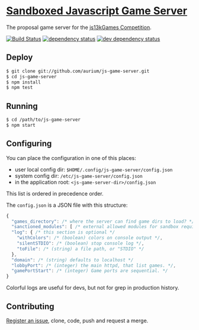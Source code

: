 # [Sandboxed Javascript Game Server](http://aurium.github.io/js-game-server)
The proposal game server for the [js13kGames Competition](http://js13kgames.com).

[![Build Status][1]][2] [![dependency status][3]][4] [![dev dependency status][5]][6]

## Deploy
```sh
$ git clone git://github.com/aurium/js-game-server.git
$ cd js-game-server
$ npm install
$ npm test
```

## Running

```sh
$ cd /path/to/js-game-server
$ npm start
```

## Configuring

You can place the configuration in one of this places:

- user local config dir: `$HOME/.config/js-game-server/config.json`
- system config dir: `/etc/js-game-server/config.json`
- in the application root: `<js-game-server-dir>/config.json`

This list is ordered in precedence order.

The `config.json` is a JSON file with this structure:

```js
{
  "games_directory": /* where the server can find game dirs to load? */,
  "sanctioned_modules": [ /* external allowed modules for sandbox require */ ],
  "log": { /* this section is optional */
    "withColors": /* (boolean) colors on console output */,
    "silentSTDIO": /* (boolean) stop console log */,
    "toFile": /* (string) a file path, or "STDIO" */
  },
  "domain": /* (string) defaults to localhost */
  "lobbyPort": /* (integer) the main httpd, that list games. */,
  "gamePortStart": /* (integer) Game ports are sequential. */
}
```

Colorful logs are useful for devs, but not for grep in production history.

## Contributing

[Register an issue](http://github.com/aurium/js-game-server/issues),
clone, code, push and request a merge.

[1]: https://travis-ci.org/aurium/js-game-server.png
[2]: https://travis-ci.org/aurium/js-game-server
[3]: https://david-dm.org/aurium/js-game-server.png
[4]: https://david-dm.org/aurium/js-game-server
[5]: https://david-dm.org/aurium/js-game-server/dev-status.png
[6]: https://david-dm.org/aurium/js-game-server#info=devDependencies
